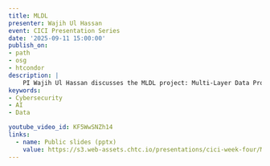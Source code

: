 ```yaml
---
title: MLDL
presenter: Wajih Ul Hassan
event: CICI Presentation Series
date: '2025-09-11 15:00:00'
publish_on:
- path
- osg
- htcondor
description: |
    PI Wajih Ul Hassan discusses the MLDL project: Multi-Layer Data Provenance and Federated Learning for Securing Scientific AI Pipelines. The project aims to build an end-to-end provenance infrastructure that tracks the full dataset lifecycle. This would enable transparency and accountability, and allow for trustworthy, reproducible AI-driven science.
keywords:
- Cybersecurity
- AI
- Data

youtube_video_id: KF5WwSNZh14
links:
  - name: Public slides (pptx)
    value: https://s3.web-assets.chtc.io/presentations/cici-week-four/MLDL Quad Chart.pdf
---
```

